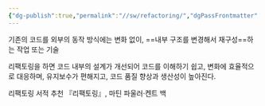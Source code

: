 ```yaml
---
{"dg-publish":true,"permalink":"//sw/refactoring/","dgPassFrontmatter":true}
---
```



기존의 코드를 외부의 동작 방식에는 변화 없이,
==내부 구조를 변경해서 재구성==하는 작업 또는 기술

리팩토링을 하면 코드 내부의 설계가 개선되어 코드를 이해하기 쉽고, 변화에 효율적으로 대응하며, 유지보수가 편해지고, 코드 품질 향상과 생산성이 높아진다.

리팩토링  서적 추천
『리팩토링』, 마틴 파울러·켄트 백